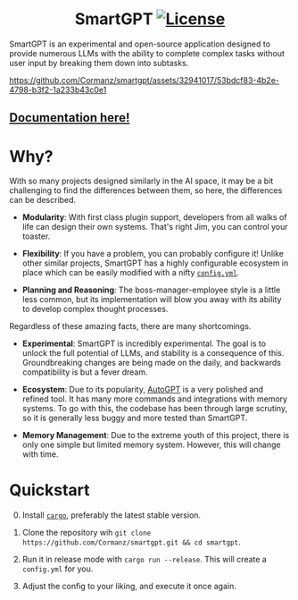 <h1 align="center">
    <strong>SmartGPT</strong>
    <a href="LICENSE.md">
        <img alt="License" src="https://img.shields.io/github/license/Cormanz/smartgpt?style=flat-square" />
    </a>
</h1>

SmartGPT is an experimental and open-source application designed to provide numerous LLMs with the ability to complete complex tasks without user input by breaking them down into subtasks.

https://github.com/Cormanz/smartgpt/assets/32941017/53bdcf83-4b2e-4798-b3f2-1a233b43c0e1

## [Documentation here!](https://corman.gitbook.io/smartgpt/)

# Why?

With so many projects designed similarly in the AI space, it may be a bit challenging to find the differences between them, so here, the differences can be described.

- **Modularity**: With first class plugin support, developers from all walks of life can design their own systems. That's right Jim, you can control your toaster.

- **Flexibility**: If you have a problem, you can probably configure it! Unlike other similar projects, SmartGPT has a highly configurable ecosystem in place which can be easily modified with a nifty [`config.yml`](config.example.yml).

- **Planning and Reasoning**: The boss-manager-employee style is a little less common, but its implementation will blow you away with its ability to develop complex thought processes. 

Regardless of these amazing facts, there are many shortcomings.

- **Experimental**: SmartGPT is incredibly experimental. The goal is to unlock the full potential of LLMs, and stability is a consequence of this. Groundbreaking changes are being made on the daily, and backwards compatibility is but a fever dream.

- **Ecosystem**: Due to its popularity, [AutoGPT](https://github.com/Torantulino/Auto-GPT) is a very polished and refined tool. It has many more commands and integrations with memory systems. To go with this, the codebase has been through large scrutiny, so it is generally less buggy and more tested than SmartGPT.

- **Memory Management**: Due to the extreme youth of this project, there is only one simple but limited memory system. However, this will change with time.

# Quickstart

0. Install [`cargo`](https://doc.rust-lang.org/cargo/getting-started/installation.html), preferably the latest stable version.

1. Clone the repository wih `git clone https://github.com/Cormanz/smartgpt.git && cd smartgpt`.

2. Run it in release mode with `cargo run --release`. This will create a `config.yml` for you.

3. Adjust the config to your liking, and execute it once again.
